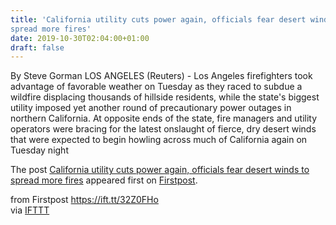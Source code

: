 ```yaml
---
title: 'California utility cuts power again, officials fear desert winds to
spread more fires'
date: 2019-10-30T02:04:00+01:00
draft: false
---
```


By Steve Gorman LOS ANGELES (Reuters) - Los Angeles firefighters took advantage of favorable weather on Tuesday as they raced to subdue a wildfire displacing thousands of hillside residents, while the state's biggest utility imposed yet another round of precautionary power outages in northern California. At opposite ends of the state, fire managers and utility operators were bracing for the latest onslaught of fierce, dry desert winds that were expected to begin howling across much of California again on Tuesday night

The post [California utility cuts power again, officials fear desert winds to spread more fires](http://www.firstpost.com/world/california-utility-cuts-power-again-officials-fear-desert-winds-to-spread-more-fires-7570691.html) appeared first on [Firstpost](http://www.firstpost.com).

  
  
from Firstpost https://ift.tt/32Z0FHo  
via [IFTTT](https://ifttt.com/?ref=da&site=blogger)